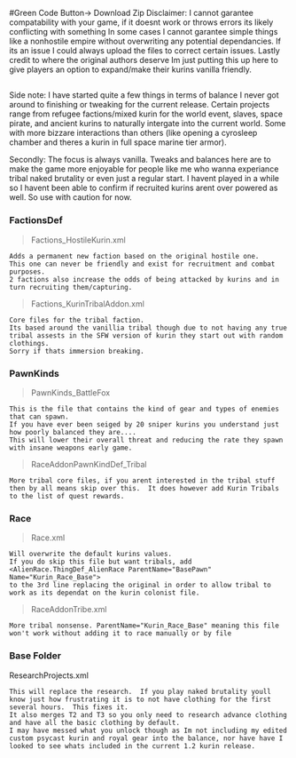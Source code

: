 #Green Code Button-> Download Zip
Disclaimer: I cannot garantee compatability with your game, if it doesnt work or throws errors its likely conflicting with something
In some cases I cannot garantee simple things like a nonhostile empire without overwriting any potential dependancies.  If its an issue I could always upload the files to correct certain issues.
Lastly credit to where the original authors deserve Im just putting this up here to give players an option to expand/make their kurins vanilla friendly.
##
Side note: I have started quite a few things in terms of balance I never got around to finishing or tweaking for the current release.
Certain projects range from refugee factions/mixed kurin for the world event, slaves, space pirate, and ancient kurins to naturally intergate into the current world.  Some with more bizzare interactions than others (like opening a cyrosleep chamber and theres a kurin in full space marine tier armor).

Secondly: The focus is always vanilla.  Tweaks and balances here are to make the game more enjoyable for people like me who wanna experiance tribal naked brutality or even just a regular start.  I havent played in a while so I havent been able to confirm if recruited kurins arent over powered as well.  So use with caution for now.


### FactionsDef
>Factions_HostileKurin.xml
```
Adds a permanent new faction based on the original hostile one.
This one can never be friendly and exist for recruitment and combat purposes.
2 factions also increase the odds of being attacked by kurins and in turn recruiting them/capturing.
```
>Factions_KurinTribalAddon.xml
```
Core files for the tribal faction.
Its based around the vanillia tribal though due to not having any true tribal assests in the SFW version of kurin they start out with random clothings.
Sorry if thats immersion breaking.
```
### PawnKinds
>PawnKinds_BattleFox
```
This is the file that contains the kind of gear and types of enemies that can spawn.  
If you have ever been seiged by 20 sniper kurins you understand just how poorly balanced they are....
This will lower their overall threat and reducing the rate they spawn with insane weapons early game.
```
>RaceAddonPawnKindDef_Tribal
```
More tribal core files, if you arent interested in the tribal stuff then by all means skip over this.  It does however add Kurin Tribals to the list of quest rewards.
```
### Race
>Race.xml
```
Will overwrite the default kurins values.  
If you do skip this file but want tribals, add <AlienRace.ThingDef_AlienRace ParentName="BasePawn"  Name="Kurin_Race_Base">
to the 3rd line replacing the original in order to allow tribal to work as its dependat on the kurin colonist file.
```
>RaceAddonTribe.xml
```
More tribal nonsense. ParentName="Kurin_Race_Base" meaning this file won't work without adding it to race manually or by file
```
### Base Folder
ResearchProjects.xml
```
This will replace the research.  If you play naked brutality youll know just how frustrating it is to not have clothing for the first several hours.  This fixes it.
It also merges T2 and T3 so you only need to research advance clothing and have all the basic clothing by default.  
I may have messed what you unlock though as Im not including my edited custom psycast kurin and royal gear into the balance, nor have have I looked to see whats included in the current 1.2 kurin release.
```
